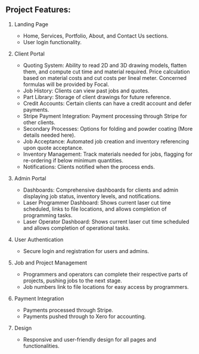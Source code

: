 ## Project Features:

1. Landing Page

   - Home, Services, Portfolio, About, and Contact Us sections.
   - User login functionality.

2. Client Portal
   - Quoting System: Ability to read 2D and 3D drawing models, flatten them, and compute cut time and material required. Price calculation based on material costs and cut costs per lineal meter. Concerned formulas will be provided by Focal.
   - Job History: Clients can view past jobs and quotes.
   - Part Library: Storage of client drawings for future reference.
   - Credit Accounts: Certain clients can have a credit account and defer payments.
   - Stripe Payment Integration: Payment processing through Stripe for other clients.
   - Secondary Processes: Options for folding and powder coating (More details needed here).
   - Job Acceptance: Automated job creation and inventory referencing upon quote acceptance.
   - Inventory Management: Track materials needed for jobs, flagging for re-ordering if below minimum quantities.
   - Notifications: Clients notified when the process ends.
3. Admin Portal
   - Dashboards: Comprehensive dashboards for clients and admin displaying job status, inventory levels, and notifications.
   - Laser Programmer Dashboard: Shows current laser cut time scheduled, links to file locations, and allows completion of programming tasks.
   - Laser Operator Dashboard: Shows current laser cut time scheduled and allows completion of operational tasks.
4. User Authentication
   - Secure login and registration for users and admins.
5. Job and Project Management
   - Programmers and operators can complete their respective parts of projects, pushing jobs to the next stage.
   - Job numbers link to file locations for easy access by programmers.
6. Payment Integration
   - Payments processed through Stripe.
   - Payments pushed through to Xero for accounting.
7. Design
   - Responsive and user-friendly design for all pages and functionalities.